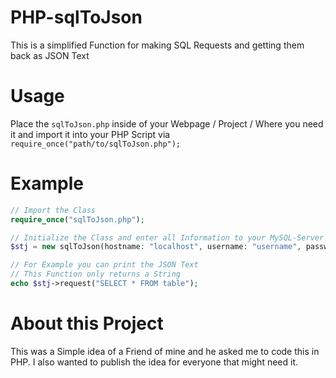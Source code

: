 # PHP-sqlToJson
This is a simplified Function for making SQL Requests and getting them back as JSON Text

# Usage
Place the `sqlToJson.php` inside of your Webpage / Project / Where you need it and import it into your PHP Script via `require_once("path/to/sqlToJson.php");`

# Example
```PHP
// Import the Class
require_once("sqlToJson.php");

// Initialize the Class and enter all Information to your MySQL-Server
$stj = new sqlToJson(hostname: "localhost", username: "username", password: "password", database: "database");

// For Example you can print the JSON Text
// This Function only returns a String
echo $stj->request("SELECT * FROM table");
```

# About this Project
This was a Simple idea of a Friend of mine and he asked me to code this in PHP. I also wanted to publish the idea for everyone that might need it.
